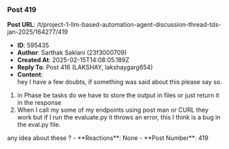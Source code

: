 ### Post 419
**Post URL**: /t/project-1-llm-based-automation-agent-discussion-thread-tds-jan-2025/164277/419
- **ID**: 595435
- **Author**: Sarthak Saklani (23f3000709)
- **Created At**: 2025-02-15T14:08:05.189Z
- **Reply To**: Post 416 (LAKSHAY, lakshaygarg654)
- **Content**:  
  hey I have a few doubts, if something was said about this please say so.
<ol>
<li>in Phase be tasks do we have to store the output in files or just return it in the response</li>
<li>When I call my some of my endpoints using post man or CURL they work but if I run the evaluate.py it throws an error, this I think is a bug in the eval.py file.</li>
</ol>
any idea about these ?
- **Reactions**: None
- **Post Number**: 419

